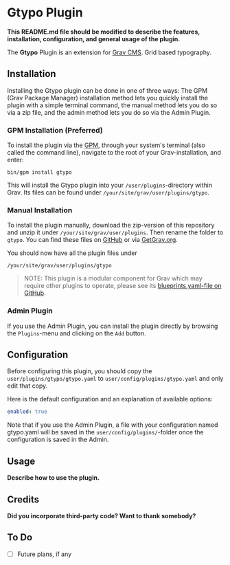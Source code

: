 # Gtypo Plugin

**This README.md file should be modified to describe the features, installation, configuration, and general usage of the plugin.**

The **Gtypo** Plugin is an extension for [Grav CMS](https://github.com/getgrav/grav). Grid based typography.

## Installation

Installing the Gtypo plugin can be done in one of three ways: The GPM (Grav Package Manager) installation method lets you quickly install the plugin with a simple terminal command, the manual method lets you do so via a zip file, and the admin method lets you do so via the Admin Plugin.

### GPM Installation (Preferred)

To install the plugin via the [GPM](https://learn.getgrav.org/cli-console/grav-cli-gpm), through your system's terminal (also called the command line), navigate to the root of your Grav-installation, and enter:

    bin/gpm install gtypo

This will install the Gtypo plugin into your `/user/plugins`-directory within Grav. Its files can be found under `/your/site/grav/user/plugins/gtypo`.

### Manual Installation

To install the plugin manually, download the zip-version of this repository and unzip it under `/your/site/grav/user/plugins`. Then rename the folder to `gtypo`. You can find these files on [GitHub](https://github.com//grav-plugin-gtypo) or via [GetGrav.org](https://getgrav.org/downloads/plugins).

You should now have all the plugin files under

    /your/site/grav/user/plugins/gtypo
	
> NOTE: This plugin is a modular component for Grav which may require other plugins to operate, please see its [blueprints.yaml-file on GitHub](https://github.com//grav-plugin-gtypo/blob/main/blueprints.yaml).

### Admin Plugin

If you use the Admin Plugin, you can install the plugin directly by browsing the `Plugins`-menu and clicking on the `Add` button.

## Configuration

Before configuring this plugin, you should copy the `user/plugins/gtypo/gtypo.yaml` to `user/config/plugins/gtypo.yaml` and only edit that copy.

Here is the default configuration and an explanation of available options:

```yaml
enabled: true
```

Note that if you use the Admin Plugin, a file with your configuration named gtypo.yaml will be saved in the `user/config/plugins/`-folder once the configuration is saved in the Admin.

## Usage

**Describe how to use the plugin.**

## Credits

**Did you incorporate third-party code? Want to thank somebody?**

## To Do

- [ ] Future plans, if any


